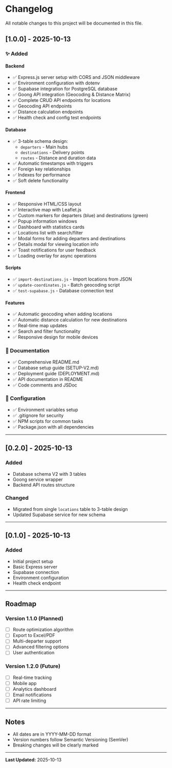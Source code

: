 # Changelog

All notable changes to this project will be documented in this file.

## [1.0.0] - 2025-10-13

### ✨ Added

#### Backend
- ✅ Express.js server setup with CORS and JSON middleware
- ✅ Environment configuration with dotenv
- ✅ Supabase integration for PostgreSQL database
- ✅ Goong API integration (Geocoding & Distance Matrix)
- ✅ Complete CRUD API endpoints for locations
- ✅ Geocoding API endpoints
- ✅ Distance calculation endpoints
- ✅ Health check and config test endpoints

#### Database
- ✅ 3-table schema design:
  - `departers` - Main hubs
  - `destinations` - Delivery points
  - `routes` - Distance and duration data
- ✅ Automatic timestamps with triggers
- ✅ Foreign key relationships
- ✅ Indexes for performance
- ✅ Soft delete functionality

#### Frontend
- ✅ Responsive HTML/CSS layout
- ✅ Interactive map with Leaflet.js
- ✅ Custom markers for departers (blue) and destinations (green)
- ✅ Popup information windows
- ✅ Dashboard with statistics cards
- ✅ Locations list with search/filter
- ✅ Modal forms for adding departers and destinations
- ✅ Details modal for viewing location info
- ✅ Toast notifications for user feedback
- ✅ Loading overlay for async operations

#### Scripts
- ✅ `import-destinations.js` - Import locations from JSON
- ✅ `update-coordinates.js` - Batch geocoding script
- ✅ `test-supabase.js` - Database connection test

#### Features
- ✅ Automatic geocoding when adding locations
- ✅ Automatic distance calculation for new destinations
- ✅ Real-time map updates
- ✅ Search and filter functionality
- ✅ Responsive design for mobile devices

### 📝 Documentation
- ✅ Comprehensive README.md
- ✅ Database setup guide (SETUP-V2.md)
- ✅ Deployment guide (DEPLOYMENT.md)
- ✅ API documentation in README
- ✅ Code comments and JSDoc

### 🔧 Configuration
- ✅ Environment variables setup
- ✅ .gitignore for security
- ✅ NPM scripts for common tasks
- ✅ Package.json with all dependencies

---

## [0.2.0] - 2025-10-13

### Added
- Database schema V2 with 3 tables
- Goong service wrapper
- Backend API routes structure

### Changed
- Migrated from single `locations` table to 3-table design
- Updated Supabase service for new schema

---

## [0.1.0] - 2025-10-13

### Added
- Initial project setup
- Basic Express server
- Supabase connection
- Environment configuration
- Health check endpoint

---

## Roadmap

### Version 1.1.0 (Planned)
- [ ] Route optimization algorithm
- [ ] Export to Excel/PDF
- [ ] Multi-departer support
- [ ] Advanced filtering options
- [ ] User authentication

### Version 1.2.0 (Future)
- [ ] Real-time tracking
- [ ] Mobile app
- [ ] Analytics dashboard
- [ ] Email notifications
- [ ] API rate limiting

---

## Notes

- All dates are in YYYY-MM-DD format
- Version numbers follow Semantic Versioning (SemVer)
- Breaking changes will be clearly marked

---

**Last Updated:** 2025-10-13

